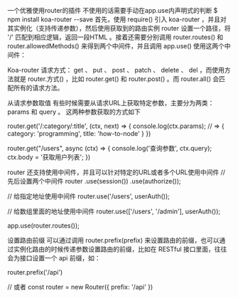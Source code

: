 一个优雅使用router的插件
不使用的话需要手动在app.use内声明式的判断
$ npm install koa-router --save
首先，使用 require() 引入 koa-router ，并且对其实例化（支持传递参数），然后使用获取到的路由实例 router 设置一个路径，将 '/' 匹配到相应逻辑，返回一段HTML 。接着还需要分别调用 router.routes() 和 router.allowedMethods() 来得到两个中间件，并且调用 app.use() 使用这两个中间件：

Koa-router 请求方式： get 、 put 、 post 、 patch 、 delete 、 del ，而使用方法就是 router.方式() ，比如 router.get() 和 router.post() 。而 router.all() 会匹配所有的请求方法。

从请求参数取值
有些时候需要从请求URL上获取特定参数，主要分为两类： params 和 query 。 这两种参数获取的方式如下

router.get('/:category/:title', (ctx, next) => {
  console.log(ctx.params);
  // => { category: 'programming', title: 'how-to-node' }
})

router.get("/users", async (ctx) => {
    console.log('查询参数', ctx.query);
    ctx.body = '获取用户列表';
})

router 还支持使用中间件，并且可以针对特定的URL或者多个URL使用中间件
// 先后设置两个中间件
router
  .use(session())
  .use(authorize());

// 给指定地址使用中间件
router.use('/users', userAuth());

// 给数组里面的地址使用中间件
router.use(['/users', '/admin'], userAuth());

app.use(router.routes());

设置路由前缀
可以通过调用 router.prefix(prefix) 来设置路由的前缀，也可以通过实例化路由的时候传递参数设置路由的前缀，比如在 RESTful 接口里面，往往会为接口设置一个 api 前缀，如：

router.prefix('/api')

// 或者
const router = new Router({
   prefix: '/api' 
})


